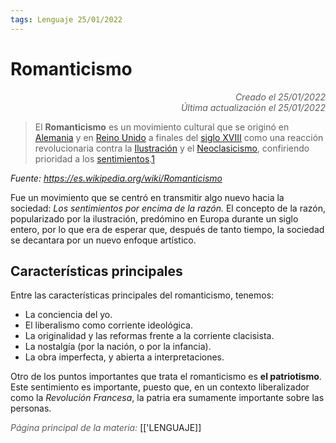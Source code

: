 ```yaml
---
tags: Lenguaje 25/01/2022
---
```


# Romanticismo
<div style="text-align: right; opacity: 0.7; font-style: italic;">Creado el 25/01/2022</div>
<div style="text-align: right; opacity: 0.7; font-style: italic;">Última actualización el 25/01/2022</div>

> El **Romanticismo** es un movimiento cultural que se originó en [Alemania](https://es.wikipedia.org/wiki/Alemania "Alemania") y en [Reino Unido](https://es.wikipedia.org/wiki/Reino_Unido "Reino Unido") a finales del [siglo XVIII](https://es.wikipedia.org/wiki/Siglo_XVIII "Siglo XVIII") como una reacción revolucionaria contra la [Ilustración](https://es.wikipedia.org/wiki/Ilustraci%C3%B3n "Ilustración") y el [Neoclasicismo](https://es.wikipedia.org/wiki/Neoclasicismo "Neoclasicismo"), confiriendo prioridad a los [sentimientos](https://es.wikipedia.org/wiki/Sentimiento "Sentimiento").[1](https://es.wikipedia.org/wiki/Romanticismo#cite_note-1)

*Fuente: https://es.wikipedia.org/wiki/Romanticismo*

Fue un movimiento que se centró en transmitir algo nuevo hacia la sociedad: *Los sentimientos por encima de la razón.*
El concepto de la razón, popularizado por la ilustración, predómino en Europa durante un siglo entero, por lo que era de esperar que, después de tanto tiempo, la sociedad se decantara por un nuevo enfoque artístico.

## Características principales

Entre las características principales del romanticismo, tenemos:

- La conciencia del yo.
- El liberalismo como corriente ideológica.
- La originalidad y las reformas frente a la corriente clacisista.
- La nostalgía (por la nación, o por la infancia).
- La obra imperfecta, y abierta a interpretaciones.

Otro de los puntos importantes que trata el romanticismo es **el patriotismo**. Este sentimiento es importante, puesto que, en un contexto liberalizador como la *Revolución Francesa*, la patria era sumamente importante sobre las personas.

<span style="opacity: 0.7; font-style: italic;">Página principal de la materia:</span> [['LENGUAJE]]